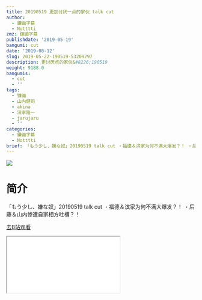 ```yaml
---
title: 20190519 更加讨厌一点的家伙 talk cut
author:
  - 鎌鼬字幕
  - Notttti
zmz: 鎌鼬字幕
publishdate: '2019-05-19'
bangumi: cut
date: '2019-08-12'
slug: 2019-05-22-190519-53209297
description: 更讨厌点的家伙&#8226;190519
weight: 9188.0
bangumis:
  - cut
  - ''
tags:
  - 镰鼬
  - 山内健司
  - akina
  - 滨家隆一
  - jarujaru
  - ''
categories:
  - 鎌鼬字幕
  - Notttti
brief: 「もう少し、嫌な奴」20190519 talk cut ・福德＆滨家为何不满大爆发？！ ・后藤＆山内惨遭自家相方吐槽？！
---
```

![](https://raw.githubusercontent.com/tcgriffith/owaraisite/master/static/tmpimg/f91c560f3ad0ced34b608ab12c057d1a5fde7476.jpg.480.jpg)
# 简介  
「もう少し、嫌な奴」20190519 talk cut
・福德＆滨家为何不满大爆发？！
・后藤＆山内惨遭自家相方吐槽？！  

[去B站观看](https://www.bilibili.com/video/av53209297/)
<div class ="resp-container"><iframe class="testiframe" src="//player.bilibili.com/player.html?aid=53209297"", scrolling="no", allowfullscreen="true" > </iframe></div> 
